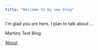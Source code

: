 ```yaml
---
title: "Welcome to my new blog"
---
```


I'm glad you are here. I plan to talk about ...

Martins Test Blog

[About](about.md)
